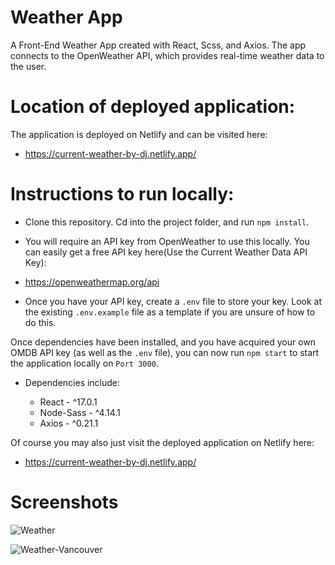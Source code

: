 # Weather App

A Front-End Weather App created with React, Scss, and Axios. The app connects to the OpenWeather API, which provides real-time weather data to the user.

# Location of deployed application:

The application is deployed on Netlify and can be visited here:

- https://current-weather-by-dj.netlify.app/

# Instructions to run locally:

- Clone this repository. Cd into the project folder, and run `npm install`.

- You will require an API key from OpenWeather to use this locally. You can easily get a free API key here(Use the Current Weather Data API Key):

- https://openweathermap.org/api

- Once you have your API key, create a `.env` file to store your key. Look at the existing `.env.example` file as a template if you are unsure of how to do this.

Once dependencies have been installed, and you have acquired your own OMDB API key (as well as the `.env` file), you can now run `npm start` to start the application locally on `Port 3000`.

- Dependencies include:

  - React - ^17.0.1
  - Node-Sass - ^4.14.1
  - Axios - ^0.21.1

Of course you may also just visit the deployed application on Netlify here:

- https://current-weather-by-dj.netlify.app/

# Screenshots

![Weather]()

![Weather-Vancouver]()
